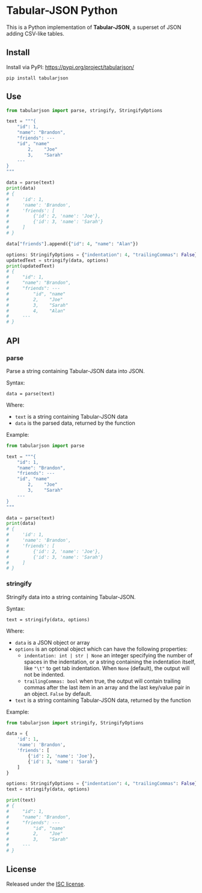 # Tabular-JSON Python

This is a Python implementation of **Tabular-JSON**, a superset of JSON adding CSV-like tables.

## Install

Install via PyPI: https://pypi.org/project/tabularjson/

```
pip install tabularjson
```

## Use

```python
from tabularjson import parse, stringify, StringifyOptions

text = """{
    "id": 1,
    "name": "Brandon",
    "friends": ---
    "id", "name"
        2,    "Joe"
        3,    "Sarah"
    ---
}
"""

data = parse(text)
print(data)
# {
#     'id': 1,
#     'name': 'Brandon',
#     'friends': [
#         {'id': 2, 'name': 'Joe'},
#         {'id': 3, 'name': 'Sarah'}
#     ]
# }

data["friends"].append({"id": 4, "name": "Alan"})

options: StringifyOptions = {"indentation": 4, "trailingCommas": False}
updatedText = stringify(data, options)
print(updatedText)
# {
#     "id": 1,
#     "name": "Brandon",
#     "friends": ---
#         "id", "name"
#         2,    "Joe"
#         3,    "Sarah"
#         4,    "Alan"
#     ---
# }
```

## API

### parse

Parse a string containing Tabular-JSON data into JSON.

Syntax:

```
data = parse(text)
```

Where:

- `text` is a string containing Tabular-JSON data
- `data` is the parsed data, returned by the function

Example:

```python
from tabularjson import parse

text = """{
    "id": 1,
    "name": "Brandon",
    "friends": ---
    "id", "name"
        2,    "Joe"
        3,    "Sarah"
    ---
}
"""

data = parse(text)
print(data)
# {
#     'id': 1,
#     'name': 'Brandon',
#     'friends': [
#         {'id': 2, 'name': 'Joe'},
#         {'id': 3, 'name': 'Sarah'}
#     ]
# }
```

### stringify

Stringify data into a string containing Tabular-JSON.

Syntax:

```
text = stringify(data, options)
```
Where:

- `data` is a JSON object or array
- `options` is an optional object which can have the following properties:
  - `indentation: int | str | None` an integer specifying the number of spaces in the indentation, or a string containing the indentation itself, like `"\t"` to get tab indentation. When `None` (default), the output will not be indented.
  - `trailingCommas: bool` when true, the output will contain trailing commas after the last item in an array and the last key/value pair in an object. `False` by default.
- `text` is a string containing Tabular-JSON data, returned by the function

Example:

```python
from tabularjson import stringify, StringifyOptions

data = {
    'id': 1,
    'name': 'Brandon',
    'friends': [
        {'id': 2, 'name': 'Joe'},
        {'id': 3, 'name': 'Sarah'}
    ]
}

options: StringifyOptions = {"indentation": 4, "trailingCommas": False}
text = stringify(data, options)

print(text)
# {
#     "id": 1,
#     "name": "Brandon",
#     "friends": ---
#         "id", "name"
#         2,    "Joe"
#         3,    "Sarah"
#     ---
# }
```

## License

Released under the [ISC license](LICENSE.md).
